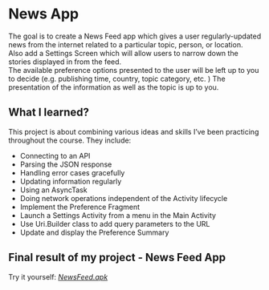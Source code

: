 # News App

The goal is to create a News Feed app which gives a user regularly-updated news from the internet related to a particular topic, person, or location.  
Also add a Settings Screen which will allow users to narrow down the stories displayed in from the feed.  
The available preference options presented to the user will be left up to you to decide (e.g. publishing time, country, topic category, etc. )
The presentation of the information as well as the topic is up to you.

## What I learned? ##
This project is about combining various ideas and skills I’ve been practicing throughout the course. They include:

* Connecting to an API
* Parsing the JSON response
* Handling error cases gracefully
* Updating information regularly
* Using an AsyncTask
* Doing network operations independent of the Activity lifecycle
* Implement the Preference Fragment
* Launch a Settings Activity from a menu in the Main Activity
* Use Uri.Builder class to add query parameters to the URL
* Update and display the Preference Summary

## Final result of my project - News Feed App
Try it yourself: *[NewsFeed.apk]()*



